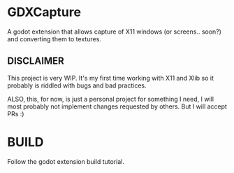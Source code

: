 # GDXCapture
A godot extension that allows capture of X11 windows (or screens.. soon?) and converting them to textures.
  
## DISCLAIMER
This project is very WIP. It's my first time working with X11 and Xlib so it probably is riddled with bugs and bad practices.
  
ALSO, this, for now, is just a personal project for something I need, I will most probably not implement changes requested by others. But I will accept PRs :)
  
# BUILD
Follow the godot extension build tutorial.
  